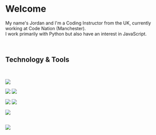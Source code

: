 # Welcome

My name's Jordan and I'm a Coding Instructor from the UK, currently working at Code Nation (Manchester).
<br>
I work primarily with Python but also have an interest in JavaScript.

<br>

## Technology & Tools

<br>

![](https://img.shields.io/badge/-Mac-informational?style=flat&logo=apple&logoColor=black&color=ffffff)

![](https://img.shields.io/badge/-Vim-informational?style=flat&logo=vim&logoColor=black&color=ffffff)
![](https://img.shields.io/badge/-VSCode-informational?style=flat&logo=visualstudiocode&logoColor=black&color=ffffff)

![](https://img.shields.io/badge/-Python-informational?style=flat&logo=python&logoColor=black&color=ffffff)
![](https://img.shields.io/badge/-JavaScript-informational?style=flat&logo=javascript&logoColor=black&color=ffffff)

![](https://img.shields.io/badge/-Docker-informational?style=flat&logo=docker&logoColor=black&color=ffffff)

<br>

<a href="https://github.com/darlodev/darlodev">
  <img align="center" src="https://github-readme-stats.vercel.app/api/top-langs/?username=darlodev&hide=css,html,tex&title_color=ffffff&text_color=c9cacc&icon_color=2bbc8a&bg_color=1d1f21&langs_count=6&layout=compact" />
</a>

<!---
darlodev/darlodev is a ✨ special ✨ repository because its `README.md` (this file) appears on your GitHub profile.
You can click the Preview link to take a look at your changes.
--->
